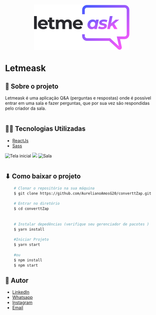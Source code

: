 <center>
    <img src="./src/assets/images/logo.svg"/>
</center>

# Letmeask


##  📃  **Sobre o projeto**
Letmeask é uma aplicação Q&A (perguntas e respostas) onde é possível entrar em uma sala e fazer perguntas, que por sua vez são respondidas pelo criador da sala.
<br/>
<br/>
## 👨‍💻  **Tecnologias Utilizadas**
- [ReactJs](https://pt-br.reactjs.org/)
- [Sass](https://sass-lang.com/)

![Tela inicial](https://i.imgur.com/OQRhx34.png)
![](https://i.imgur.com/56uMWsa.png)
![Sala](https://i.imgur.com/XDIL26N.png)
<br/>
<br/>

## ⬇ Como baixar o projeto
```bash
    # Clonar o repositório na sua máquina
    $ git clone https://github.com/AurelianoAmosG20/converttZap.git
   
    # Entrar no diretório
    $ cd converttZap

   
    # Instalar depedências (verifique seu gerenciador de pacotes )
    $ yarn install
   
    #Iniciar Projeto
    $ yarn start 

    #ou
    $ npm install
    $ npm start 

```
## 	👨  Autor

- [LinkedIn](https://www.linkedin.com/in/am%C3%B3s-aureliano-689a36187/)
- [Whatsapp](https://api.whatsapp.com/send?phone=5582993351194)
- [Instagram](https://www.instagram.com/amos_aureliano/)
- [Email](mailto:amos.aureliano@gmail.com)
